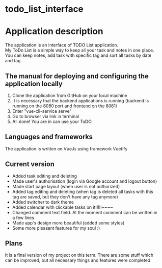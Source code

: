# todo_list_interface

# Application description
The application is an interface of TODO List application.  
My ToDo List is a simple way to keep all your task and notes in one place. 
You can keep notes, add task with specific tag and sort all tasks by date and tag.

## The manual for deploying and configuring the application locally

1. Clone the application from GitHub on your local machine
2. It is necessary that the backend applications is running (backend is running on the 8080 port and frontend on the 8081)
3. Enter "vue-cli-service serve"
4. Go to browser via link in terminal
5. All done! You are in can use your ToDO

## Languages and frameworks
The application is written on VueJs using framework Vuetify

## Current version
- Added task editing and deleting
- Made user's authorisation (login via Google account and logout button)
- Made start page layout (when user is not authorized)
- Added tag editing and deleting (when tag is deleted all tasks with this tag are saved, but they don't have any tag anymore)
- Added switcher to dark theme
- Added calendar with clickable tasks on it!!!!!~~~~
- Changed comment text field. At the moment comment can be written in a few lines
- Made app's design more beautiful (added some styles)
- Some more pleasant features for my soul :)

## Plans 
It is a final version of my project on this term.
There are some stuff which can be improved, but all necessary things and features were completed.